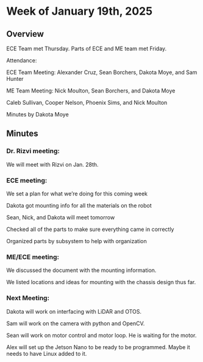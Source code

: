 # Week of January 19th, 2025 

## Overview 

ECE Team met Thursday. Parts of ECE and ME team met Friday. 

Attendance:  

ECE Team Meeting: Alexander Cruz, Sean Borchers, Dakota Moye, and Sam Hunter 

ME Team Meeting: Nick Moulton, Sean Borchers, and Dakota Moye 

Caleb Sullivan, Cooper Nelson, Phoenix Sims, and Nick Moulton 

Minutes by Dakota Moye 

## Minutes 


### Dr. Rizvi meeting: 

We will meet with Rizvi on Jan. 28th. 

 

### ECE meeting: 

We set a plan for what we’re doing for this coming week 

Dakota got mounting info for all the materials on the robot 

Sean, Nick, and Dakota will meet tomorrow 

Checked all of the parts to make sure everything came in correctly 

Organized parts by subsystem to help with organization 


### ME/ECE meeting: 

We discussed the document with the mounting information.

We listed locations and ideas for mounting with the chassis design thus far.



### Next Meeting: 

Dakota will work on interfacing with LiDAR and OTOS. 

Sam will work on the camera with python and OpenCV. 

Sean will work on motor control and motor loop. He is waiting for the motor. 

Alex will set up the Jetson Nano to be ready to be programmed. Maybe it needs to have Linux added to it. 
